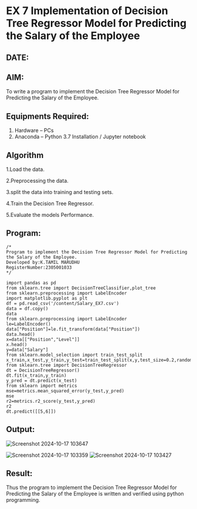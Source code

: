 # EX 7 Implementation of Decision Tree Regressor Model for Predicting the Salary of the Employee
## DATE:
## AIM:
To write a program to implement the Decision Tree Regressor Model for Predicting the Salary of the Employee.

## Equipments Required:
1. Hardware – PCs
2. Anaconda – Python 3.7 Installation / Jupyter notebook

## Algorithm
1.Load the data.

2.Preprocessing the data.

3.split the data into training and testing sets.

4.Train the Decision Tree Regressor.

5.Evaluate the models Performance. 

## Program:
```
/*
Program to implement the Decision Tree Regressor Model for Predicting the Salary of the Employee.
Developed by:K.TAMIL MARUDHU
RegisterNumber:2305001033
*/
```
```
import pandas as pd
from sklearn.tree import DecisionTreeClassifier,plot_tree
from sklearn.preprocessing import LabelEncoder
import matplotlib.pyplot as plt
df = pd.read_csv('/content/Salary_EX7.csv')
data = df.copy()
data
from sklearn.preprocessing import LabelEncoder
le=LabelEncoder()
data["Position"]=le.fit_transform(data["Position"])
data.head()
x=data[["Position","Level"]]
x.head()
y=data["Salary"]
from sklearn.model_selection import train_test_split
x_train,x_test,y_train,y_test=train_test_split(x,y,test_size=0.2,random_state=2)
from sklearn.tree import DecisionTreeRegressor
dt = DecisionTreeRegressor()
dt.fit(x_train,y_train)
y_pred = dt.predict(x_test)
from sklearn import metrics
mse=metrics.mean_squared_error(y_test,y_pred)
mse
r2=metrics.r2_score(y_test,y_pred)
r2
dt.predict([[5,6]])
```

## Output:
![Screenshot 2024-10-17 103647](https://github.com/user-attachments/assets/4e211138-0aec-413a-af80-7614145f150d)<P>
![Screenshot 2024-10-17 103359](https://github.com/user-attachments/assets/e65374a7-b546-4ce8-ac37-3bb633254a04)
![Screenshot 2024-10-17 103427](https://github.com/user-attachments/assets/2ff52bae-b1d8-4337-a5df-9d81a0f05f36)
## Result:
Thus the program to implement the Decision Tree Regressor Model for Predicting the Salary of the Employee is written and verified using python programming.
